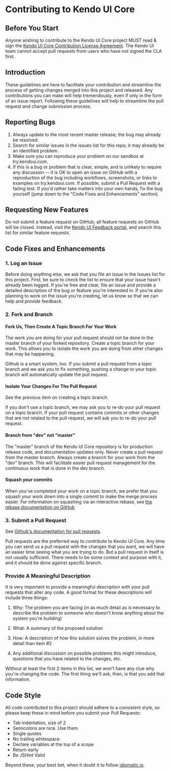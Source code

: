 # Contributing to Kendo UI Core

## Before You Start

Anyone wishing to contribute to the Kendo UI Core project MUST read & sign the [Kendo UI Core Contribution License Agreement](http://www.telerik.com/kendo-ui/cla). The Kendo UI team cannot accept pull requests from users who have not signed the CLA first.

## Introduction

These guidelines are here to facilitate your contribution and streamline the process of getting changes merged into this project and released. Any contributions you can make will help tremendously, even if only in the form of an issue report. Following these guidelines will help to streamline the pull request and change submission process.

## Reporting Bugs

1. Always update to the most recent master release; the bug may already be resolved.
2. Search for similar issues in the issues list for this repo; it may already be an identified problem.
3. Make sure you can reproduce your problem on our sandbox at try.kendoui.com.
4. If this is a bug or problem that is clear, simple, and is unlikely to require any discussion -- it is OK to open an issue on GitHub with a reproduction of the bug including workflows, screenshots, or links to examples on try.kendoui.com. If possible, submit a Pull Request with a failing test. If you'd rather take matters into your own hands, fix the bug yourself (jump down to the "Code Fixes and Enhancements" section).

## Requesting New Features

Do not submit a feature request on GitHub; all feature requests on GitHub will be closed. Instead, visit the [Kendo UI Feedback portal](http://kendoui-feedback.telerik.com/forums/127393-telerik-kendo-ui-feedback), and search this list for similar feature requests.

## Code Fixes and Enhancements

### 1. Log an Issue

Before doing anything else, we ask that you file an issue in the Issues list for this project. First, be sure to check the list to ensure that your issue hasn't already been logged. If you're free and clear, file an issue and provide a detailed description of the bug or feature you're interested in. If you're also planning to work on the issue you're creating, let us know so that we can help and provide feedback.

### 2. Fork and Branch

#### Fork Us, Then Create A Topic Branch For Your Work

The work you are doing for your pull request should not be done in the master branch of your forked repository. Create a topic branch for your work. This allows you to isolate the work you are doing from other changes that may be happening.

Github is a smart system, too. If you submit a pull request from a topic branch and we ask you to fix something, pushing a change to your topic branch will automatically update the pull request. 

#### Isolate Your Changes For The Pull Request

See the previous item on creating a topic branch.

If you don't use a topic branch, we may ask you to re-do your pull request on a topic branch. If your pull request contains commits or other changes that are not related to the pull request, we will ask you to re-do your pull request.

#### Branch from "dev" not "master"

The "master" branch of the Kendo UI Core repository is for production release code, and documentation updates only. Never create a pull request from the master branch. Always create a branch for your work from the "dev" branch. This will facilitate easier pull request management for the continuous work that is done in the dev branch.

#### Squash your commits

When you've completed your work on a topic branch, we prefer that you squash your work down into a single commit to make the merge process easier. For information on squashing via an interactive rebase, see [the rebase documentation on GitHub](https://help.github.com/articles/interactive-rebase)

### 3. Submit a Pull Request

See [Github's documentation for pull requests](https://help.github.com/articles/using-pull-requests).

Pull requests are the preferred way to contribute to Kendo Ui Core. Any time you can send us a pull request with the changes that you want, we will have an easier time seeing what you are trying to do. But a pull request in itself is not usually sufficient. There needs to be some context and purpose with it, and it should be done against specific branch.

### Provide A Meaningful Description

It is very important to provide a meaningful description with your pull requests that alter any code. A good format for these descriptions will include three things:

1. Why: The problem you are facing (in as much detail as is necessary to describe the problem to someone who doesn't know anything about the system you're building)

2. What: A summary of the proposed solution

3. How: A description of how this solution solves the problem, in more detail than item #2

4. Any additional discussion on possible problems this might introduce, questions that you have related to the changes, etc.

Without at least the first 2 items in this list, we won't have any clue why you're changing the code. The first thing we'll ask, then, is that you add that information.

## Code Style

All code contributed to this project should adhere to a consistent style, so please keep these in mind before you submit your Pull Requests:

- Tab indentation, size of 2
- Semicolons are nice. Use them
- Single quotes
- No trailing whitespace
- Declare variables at the top of a scope
- Return early
- Be JSHint Valid

Beyond these, your best bet, when it doubt it to follow [idiomatic.js](https://github.com/rwldrn/idiomatic.js). 